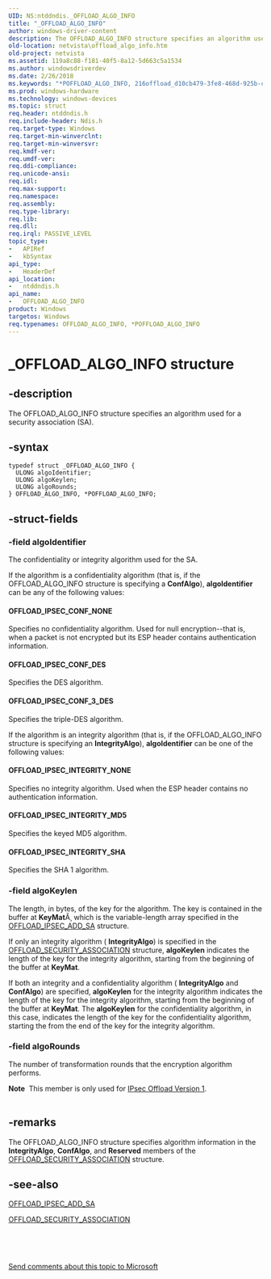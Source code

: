 ```yaml
---
UID: NS:ntddndis._OFFLOAD_ALGO_INFO
title: "_OFFLOAD_ALGO_INFO"
author: windows-driver-content
description: The OFFLOAD_ALGO_INFO structure specifies an algorithm used for a security association (SA).
old-location: netvista\offload_algo_info.htm
old-project: netvista
ms.assetid: 119a8c88-f181-40f5-8a12-5d663c5a1534
ms.author: windowsdriverdev
ms.date: 2/26/2018
ms.keywords: "*POFFLOAD_ALGO_INFO, 216offload_d10cb479-3fe8-468d-925b-c8358d88ef2b.xml, OFFLOAD_ALGO_INFO, OFFLOAD_ALGO_INFO structure [Network Drivers Starting with Windows Vista], POFFLOAD_ALGO_INFO, POFFLOAD_ALGO_INFO structure pointer [Network Drivers Starting with Windows Vista], _OFFLOAD_ALGO_INFO, netvista.offload_algo_info, ntddndis/OFFLOAD_ALGO_INFO, ntddndis/POFFLOAD_ALGO_INFO"
ms.prod: windows-hardware
ms.technology: windows-devices
ms.topic: struct
req.header: ntddndis.h
req.include-header: Ndis.h
req.target-type: Windows
req.target-min-winverclnt: 
req.target-min-winversvr: 
req.kmdf-ver: 
req.umdf-ver: 
req.ddi-compliance: 
req.unicode-ansi: 
req.idl: 
req.max-support: 
req.namespace: 
req.assembly: 
req.type-library: 
req.lib: 
req.dll: 
req.irql: PASSIVE_LEVEL
topic_type:
-	APIRef
-	kbSyntax
api_type:
-	HeaderDef
api_location:
-	ntddndis.h
api_name:
-	OFFLOAD_ALGO_INFO
product: Windows
targetos: Windows
req.typenames: OFFLOAD_ALGO_INFO, *POFFLOAD_ALGO_INFO
---
```


# _OFFLOAD_ALGO_INFO structure


## -description


The OFFLOAD_ALGO_INFO structure specifies an algorithm used for a security association (SA).


## -syntax


````
typedef struct _OFFLOAD_ALGO_INFO {
  ULONG algoIdentifier;
  ULONG algoKeylen;
  ULONG algoRounds;
} OFFLOAD_ALGO_INFO, *POFFLOAD_ALGO_INFO;
````


## -struct-fields




### -field algoIdentifier

The confidentiality or integrity algorithm used for the SA. 
     

If the algorithm is a confidentiality algorithm (that is, if the OFFLOAD_ALGO_INFO structure is
     specifying a 
     <b>ConfAlgo</b>), 
     <b>algoIdentifier</b> can be any of the following values:





#### OFFLOAD_IPSEC_CONF_NONE

Specifies no confidentiality algorithm. Used for null encryption--that is, when a packet is not
       encrypted but its ESP header contains authentication information.



#### OFFLOAD_IPSEC_CONF_DES

Specifies the DES algorithm.



#### OFFLOAD_IPSEC_CONF_3_DES

Specifies the triple-DES algorithm.

If the algorithm is an integrity algorithm (that is, if the OFFLOAD_ALGO_INFO structure is specifying
     an 
     <b>IntegrityAlgo</b>), 
     <b>algoIdentifier</b> can be one of the following values:





#### OFFLOAD_IPSEC_INTEGRITY_NONE

Specifies no integrity algorithm. Used when the ESP header contains no authentication
       information.



#### OFFLOAD_IPSEC_INTEGRITY_MD5

Specifies the keyed MD5 algorithm.



#### OFFLOAD_IPSEC_INTEGRITY_SHA

Specifies the SHA 1 algorithm.


### -field algoKeylen

The length, in bytes, of the key for the algorithm. The key is contained in the buffer at 
     <b>KeyMat</b>Â¸ which is the variable-length array specified in the 
     <a href="..\ntddndis\ns-ntddndis-_offload_ipsec_add_sa.md">OFFLOAD_IPSEC_ADD_SA</a> structure.
     

If only an integrity algorithm (
     <b>IntegrityAlgo</b>) is specified in the 
     <a href="..\ntddndis\ns-ntddndis-_offload_security_association.md">
     OFFLOAD_SECURITY_ASSOCIATION</a> structure, 
     <b>algoKeylen</b> indicates the length of the key for the integrity algorithm,
     starting from the beginning of the buffer at 
     <b>KeyMat</b>.

If both an integrity and a confidentiality algorithm (
     <b>IntegrityAlgo</b> and 
     <b>ConfAlgo</b>) are specified, 
     <b>algoKeylen</b> for the integrity algorithm indicates the length of the key for
     the integrity algorithm, starting from the beginning of the buffer at 
     <b>KeyMat</b>. The 
     <b>algoKeylen</b> for the confidentiality algorithm, in this case, indicates the
     length of the key for the confidentiality algorithm, starting the from the end of the key for the
     integrity algorithm.


### -field algoRounds

The number of transformation rounds that the encryption algorithm performs.

<div class="alert"><b>Note</b>  This member is only used for 
      <a href="https://msdn.microsoft.com/1cf6306c-bb1d-40f6-a0e3-59c14a60a8ff">IPsec Offload Version 1</a>.</div>
<div> </div>

## -remarks



The OFFLOAD_ALGO_INFO structure specifies algorithm information in the 
    <b>IntegrityAlgo</b>, 
    <b>ConfAlgo</b>, and 
    <b>Reserved</b> members of the 
    <a href="..\ntddndis\ns-ntddndis-_offload_security_association.md">
    OFFLOAD_SECURITY_ASSOCIATION</a> structure.




## -see-also

<a href="..\ntddndis\ns-ntddndis-_offload_ipsec_add_sa.md">OFFLOAD_IPSEC_ADD_SA</a>



<a href="..\ntddndis\ns-ntddndis-_offload_security_association.md">OFFLOAD_SECURITY_ASSOCIATION</a>



 

 

<a href="mailto:wsddocfb@microsoft.com?subject=Documentation%20feedback [netvista\netvista]:%20OFFLOAD_ALGO_INFO structure%20 RELEASE:%20(2/26/2018)&amp;body=%0A%0APRIVACY STATEMENT%0A%0AWe use your feedback to improve the documentation. We don't use your email address for any other purpose, and we'll remove your email address from our system after the issue that you're reporting is fixed. While we're working to fix this issue, we might send you an email message to ask for more info. Later, we might also send you an email message to let you know that we've addressed your feedback.%0A%0AFor more info about Microsoft's privacy policy, see http://privacy.microsoft.com/en-us/default.aspx." title="Send comments about this topic to Microsoft">Send comments about this topic to Microsoft</a>

